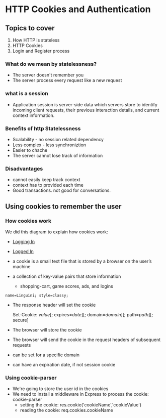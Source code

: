# HTTP Cookies and Authentication

## Topics to cover

1. How HTTP is stateless
2. HTTP Cookies
3. Login and Register process

### What do we mean by statelessness?

- The server doesn't remember you
- The server process every request like a new request

### what is a session

- Application session is server-side data which servers store to identify incoming client requests, their previous interaction details, and current context information.

### Benefits of http Statelessness

- Scalability - no session related dependency
- Less complex - less synchroniztion
- Easier to chache
- The server cannot lose track of information

### Disadvantages

- cannot easily keep track context
- context has to provided each time
- Good transactions. not good for conversations.

## Using cookies to remember the user

### How cookies work

We did this diagram to explain how cookies work:

- [Logging In](./user_auth.png)
- [Logged In](./user_auth_logged.png)

- a cookie is a small text file that is stored by a browser on the user’s machine

- a collection of key-value pairs that store information
  - shopping-cart, game scores, ads, and logins

`name=Linguini; style=classy;`

- The response header will set the cookie

  Set-Cookie: <em>value</em>[; expires=<em>date</em>][; domain=<em>domain</em>][; path=<em>path</em>][; secure]

- The browser will store the cookie
- The browser will send the cookie in the request headers of subsequent requests
- can be set for a specific domain
- can have an expiration date, if not session cookie

### Using cookie-parser

- We're going to store the user id in the cookies
- We need to install a middleware in Express to process the cookie: cookie-parser
  - setting the cookie: res.cookie('cookieName','cookieValue')
  - reading the cookie: req.cookies.cookieName
